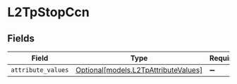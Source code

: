 # L2TpStopCcn


## Fields

| Field                                                                    | Type                                                                     | Required                                                                 | Description                                                              |
| ------------------------------------------------------------------------ | ------------------------------------------------------------------------ | ------------------------------------------------------------------------ | ------------------------------------------------------------------------ |
| `attribute_values`                                                       | [Optional[models.L2TpAttributeValues]](../models/l2tpattributevalues.md) | :heavy_minus_sign:                                                       | N/A                                                                      |